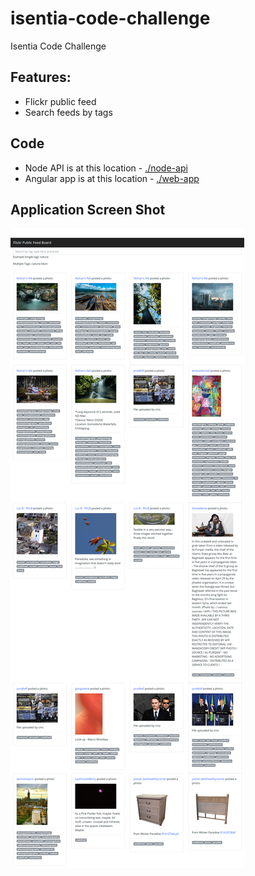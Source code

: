 # isentia-code-challenge
Isentia Code Challenge

## Features:
* Flickr public feed
* Search feeds by tags

## Code
* Node API is at this location - [./node-api](./node-api)
* Angular app is at this location - [./web-app](./web-app)

## Application Screen Shot 
![App Image](https://github.com/RameshPaul/isentia-code-challenge/blob/master/isentia-code-challenge-screenshot.png)
